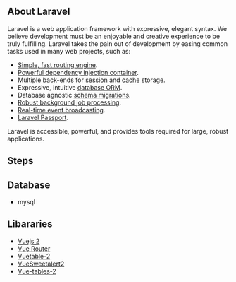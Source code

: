 ## About Laravel

Laravel is a web application framework with expressive, elegant syntax. We believe development must be an enjoyable and creative experience to be truly fulfilling. Laravel takes the pain out of development by easing common tasks used in many web projects, such as:

- [Simple, fast routing engine](https://laravel.com/docs/routing).
- [Powerful dependency injection container](https://laravel.com/docs/container).
- Multiple back-ends for [session](https://laravel.com/docs/session) and [cache](https://laravel.com/docs/cache) storage.
- Expressive, intuitive [database ORM](https://laravel.com/docs/eloquent).
- Database agnostic [schema migrations](https://laravel.com/docs/migrations).
- [Robust background job processing](https://laravel.com/docs/queues).
- [Real-time event broadcasting](https://laravel.com/docs/broadcasting).
- [Laravel Passport](https://laravel.com/docs/7.x/passport).

Laravel is accessible, powerful, and provides tools required for large, robust applications.



## Steps


## Database
- mysql


## Libararies
- [Vuejs 2](https://vuejs.org/v2/guide/)
- [Vue Router](https://router.vuejs.org/)
- [Vuetable-2](https://www.vuetable.com/guide/)
- [VueSweetalert2](https://www.npmjs.com/package/vue-sweetalert2)
- [Vue-tables-2](https://matanya.gitbook.io/vue-tables-2/client-table)
